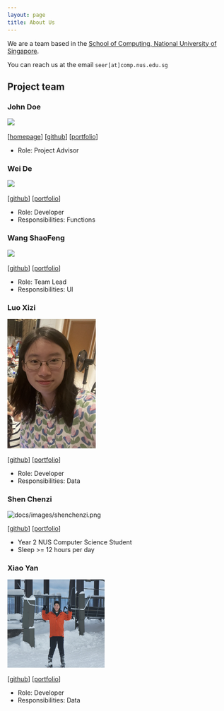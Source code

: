 ```yaml
---
layout: page
title: About Us
---
```


We are a team based in the [School of Computing, National University of Singapore](http://www.comp.nus.edu.sg).

You can reach us at the email `seer[at]comp.nus.edu.sg`

## Project team

### John Doe

<img src="images/johndoe.png" width="200px">

[[homepage](http://www.comp.nus.edu.sg/~damithch)]
[[github](https://github.com/johndoe)]
[[portfolio](team/johndoe.md)]

* Role: Project Advisor

### Wei De

<img src="IMG_1672.jpg)" width="200px">

[[github](https://github.com/WeideTeo)]
[[portfolio](https://www.linkedin.com/in/weideteo/)]

* Role: Developer
* Responsibilities: Functions

### Wang ShaoFeng

<img src="images/791654880285_.pic_hd.jpg" width="200px">

[[github](https://github.com/SFCoding123)]
[[portfolio](https://www.linkedin.com/in/shaofeng-wang-468303197/)]

* Role: Team Lead
* Responsibilities: UI

### Luo Xizi

<img src="images/lxz333.png" width="200px">

[[github](http://github.com/johndoe)] [[portfolio](team/johndoe.md)]

* Role: Developer
* Responsibilities: Data

### Shen Chenzi

![docs/images/shenchenzi.png](https://user-images.githubusercontent.com/97273558/221216937-eecda515-93e0-47b0-9b74-d0f08ac43253.jpg)

[[github](https://github.com/shenchenzizoe)]
[[portfolio](team/johndoe.md)]

* Year 2 NUS Computer Science Student
* Sleep >= 12 hours per day

### Xiao Yan

<img src="images/windycall.png" width="220px" height="200px">

[[github](http://github.com/windycall)]
[[portfolio](team/johndoe.md)]

* Role: Developer
* Responsibilities: Data
